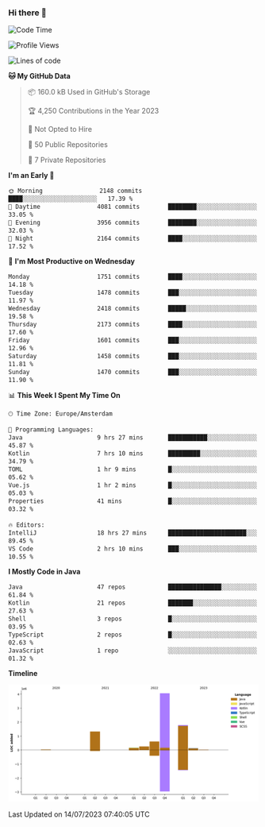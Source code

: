 ### Hi there 👋


<!--START_SECTION:waka-->
![Code Time](http://img.shields.io/badge/Code%20Time-3%2C353%20hrs%2037%20mins-blue)

![Profile Views](http://img.shields.io/badge/Profile%20Views-10-blue)

![Lines of code](https://img.shields.io/badge/From%20Hello%20World%20I%27ve%20Written-8.3%20million%20lines%20of%20code-blue)

**🐱 My GitHub Data** 

> 📦 160.0 kB Used in GitHub's Storage 
 > 
> 🏆 4,250 Contributions in the Year 2023
 > 
> 🚫 Not Opted to Hire
 > 
> 📜 50 Public Repositories 
 > 
> 🔑 7 Private Repositories 
 > 
**I'm an Early 🐤** 

```text
🌞 Morning                2148 commits        ████░░░░░░░░░░░░░░░░░░░░░   17.39 % 
🌆 Daytime                4081 commits        ████████░░░░░░░░░░░░░░░░░   33.05 % 
🌃 Evening                3956 commits        ████████░░░░░░░░░░░░░░░░░   32.03 % 
🌙 Night                  2164 commits        ████░░░░░░░░░░░░░░░░░░░░░   17.52 % 
```
📅 **I'm Most Productive on Wednesday** 

```text
Monday                   1751 commits        ████░░░░░░░░░░░░░░░░░░░░░   14.18 % 
Tuesday                  1478 commits        ███░░░░░░░░░░░░░░░░░░░░░░   11.97 % 
Wednesday                2418 commits        █████░░░░░░░░░░░░░░░░░░░░   19.58 % 
Thursday                 2173 commits        ████░░░░░░░░░░░░░░░░░░░░░   17.60 % 
Friday                   1601 commits        ███░░░░░░░░░░░░░░░░░░░░░░   12.96 % 
Saturday                 1458 commits        ███░░░░░░░░░░░░░░░░░░░░░░   11.81 % 
Sunday                   1470 commits        ███░░░░░░░░░░░░░░░░░░░░░░   11.90 % 
```


📊 **This Week I Spent My Time On** 

```text
🕑︎ Time Zone: Europe/Amsterdam

💬 Programming Languages: 
Java                     9 hrs 27 mins       ███████████░░░░░░░░░░░░░░   45.87 % 
Kotlin                   7 hrs 10 mins       █████████░░░░░░░░░░░░░░░░   34.79 % 
TOML                     1 hr 9 mins         █░░░░░░░░░░░░░░░░░░░░░░░░   05.62 % 
Vue.js                   1 hr 2 mins         █░░░░░░░░░░░░░░░░░░░░░░░░   05.03 % 
Properties               41 mins             █░░░░░░░░░░░░░░░░░░░░░░░░   03.32 % 

🔥 Editors: 
IntelliJ                 18 hrs 27 mins      ██████████████████████░░░   89.45 % 
VS Code                  2 hrs 10 mins       ███░░░░░░░░░░░░░░░░░░░░░░   10.55 % 
```

**I Mostly Code in Java** 

```text
Java                     47 repos            ███████████████░░░░░░░░░░   61.84 % 
Kotlin                   21 repos            ███████░░░░░░░░░░░░░░░░░░   27.63 % 
Shell                    3 repos             █░░░░░░░░░░░░░░░░░░░░░░░░   03.95 % 
TypeScript               2 repos             █░░░░░░░░░░░░░░░░░░░░░░░░   02.63 % 
JavaScript               1 repo              ░░░░░░░░░░░░░░░░░░░░░░░░░   01.32 % 
```



**Timeline**

![Lines of Code chart](https://raw.githubusercontent.com/powercasgamer/powercasgamer/master/assets/bar_graph.png)


 Last Updated on 14/07/2023 07:40:05 UTC
<!--END_SECTION:waka-->
